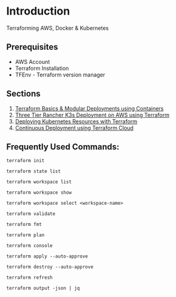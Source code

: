 # Introduction

Terraforming AWS, Docker & Kubernetes

## Prerequisites

- AWS Account
- Terraform Installation
- TFEnv - Terraform version manager

## Sections

1. [Terraform Basics & Modular Deployments using Containers](./terraform-docker/readme.md)
2. [Three Tier Rancher K3s Deployment on AWS using Terraform](./terraform-aws-k3s/readme.md)
3. [Deploying Kubernetes Resources with Terraform](./terraform-k8s/readme.md)
4. [Continuous Deployment using Terraform Cloud](./terraform-cicd/readme.md)

## Frequently Used Commands:

```
terraform init

terraform state list

terraform workspace list

terraform workspace show

terraform workspace select <workspace-name>

terraform validate

terraform fmt

terraform plan

terraform console

terraform apply --auto-approve

terraform destroy --auto-approve

terraform refresh

terraform output -json | jq
```
